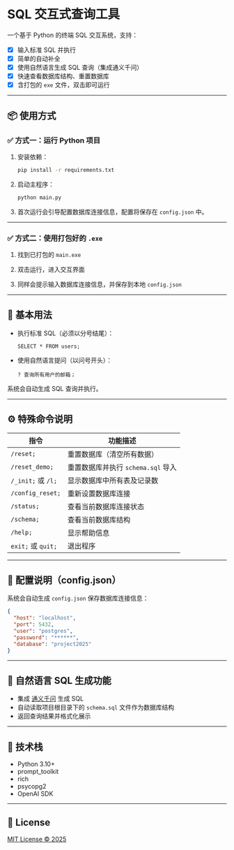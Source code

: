 # SQL 交互式查询工具

一个基于 Python 的终端 SQL 交互系统，支持：

- [x] 输入标准 SQL 并执行
- [x] 简单的自动补全
- [x] 使用自然语言生成 SQL 查询（集成通义千问）
- [x] 快速查看数据库结构、重置数据库
- [x] 含打包的 `exe` 文件，双击即可运行

---

## 📦 使用方式

### ✅ 方式一：运行 Python 项目

1. 安装依赖：

   ```bash
   pip install -r requirements.txt
   ```

2. 启动主程序：

   ```bash
   python main.py
   ```

3. 首次运行会引导配置数据库连接信息，配置将保存在 `config.json` 中。

---

### ✅ 方式二：使用打包好的 `.exe`

1. 找到已打包的 `main.exe`

2. 双击运行，进入交互界面

3. 同样会提示输入数据库连接信息，并保存到本地 `config.json`

---

## 🚀 基本用法

* 执行标准 SQL（必须以分号结尾）：

  ```
  SELECT * FROM users;
  ```

* 使用自然语言提问（以问号开头）：

  ```
  ? 查询所有用户的邮箱；
  ```

系统会自动生成 SQL 查询并执行。

---

## ⚙️ 特殊命令说明

| 指令                | 功能描述                     |
| ----------------- | ------------------------ |
| `/reset;`         | 重置数据库（清空所有数据）            |
| `/reset_demo;`    | 重置数据库并执行 `schema.sql` 导入 |
| `/_init;` 或 `/l;` | 显示数据库中所有表及记录数            |
| `/config_reset;`  | 重新设置数据库连接                |
| `/status;`          | 查看当前数据库连接状态           |
| `/schema;`          |    查看当前数据库结构        |
| `/help;`          | 显示帮助信息                   |
| `exit;` 或 `quit;` | 退出程序                     |

---

## 🔐 配置说明（config.json）

系统会自动生成 `config.json` 保存数据库连接信息：

```json
{
  "host": "localhost",
  "port": 5432,
  "user": "postgres",
  "password": "******",
  "database": "project2025"
}
```

---

## 🤖 自然语言 SQL 生成功能

* 集成 [通义千问](https://bailian.console.aliyun.com/?utm_content=se_1021227512&tab=api#/api/?type=model&url=https%3A%2F%2Fhelp.aliyun.com%2Fdocument_detail%2F2712576.html&renderType=iframe) 生成 SQL
* 自动读取项目根目录下的 `schema.sql` 文件作为数据库结构
* 返回查询结果并格式化展示

---

## 🧱 技术栈

* Python 3.10+
* prompt\_toolkit
* rich
* psycopg2
* OpenAI SDK

---

## 📄 License

[MIT License © 2025](https://github.com/746505972/psql-homework/blob/main/LICENSE)


